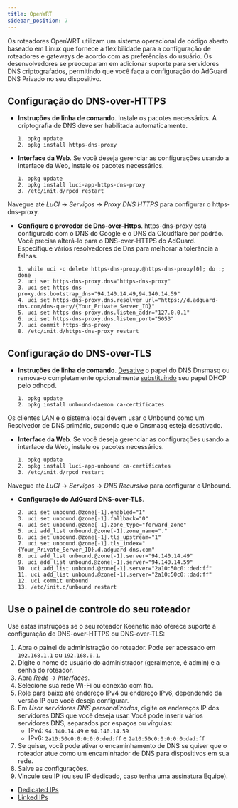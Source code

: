 ```yaml
---
title: OpenWRT
sidebar_position: 7
---
```


Os roteadores OpenWRT utilizam um sistema operacional de código aberto baseado em Linux que fornece a flexibilidade para a configuração de roteadores e gateways de acordo com as preferências do usuário. Os desenvolvedores se preocuparam em adicionar suporte para servidores DNS criptografados, permitindo que você faça a configuração do AdGuard DNS Privado no seu dispositivo.

## Configuração do DNS-over-HTTPS

- **Instruções de linha de comando**. Instale os pacotes necessários. A criptografia de DNS deve ser habilitada automaticamente.

    ```# Install packages
    1. opkg update
    2. opkg install https-dns-proxy

    ```
- **Interface da Web**. Se você deseja gerenciar as configurações usando a interface da Web, instale os pacotes necessários.

    ```# Install packages
    1. opkg update
    2. opkg install luci-app-https-dns-proxy
    3. /etc/init.d/rpcd restart
    ```

Navegue até _LuCI_ → _Serviços_ → _Proxy DNS HTTPS_ para configurar o https-dns-proxy.

- **Configure o provedor de Dns-over-Https**. https-dns-proxy está configurado com o DNS do Google e o DNS da Cloudflare por padrão. Você precisa alterá-lo para o DNS-over-HTTPS do AdGuard. Especifique vários resolvedores de Dns para melhorar a tolerância a falhas.

    ```# Configure DoH provider
    1. while uci -q delete https-dns-proxy.@https-dns-proxy[0]; do :; done
    2. uci set https-dns-proxy.dns="https-dns-proxy"
    3. uci set https-dns-proxy.dns.bootstrap_dns="94.140.14.49,94.140.14.59"
    4. uci set https-dns-proxy.dns.resolver_url="https://d.adguard-dns.com/dns-query/{Your_Private_Server_ID}"
    5. uci set https-dns-proxy.dns.listen_addr="127.0.0.1"
    6. uci set https-dns-proxy.dns.listen_port="5053"
    7. uci commit https-dns-proxy
    8. /etc/init.d/https-dns-proxy restart
    ```

## Configuração do DNS-over-TLS

- **Instruções de linha de comando**. [Desative](https://openwrt.org/docs/guide-user/base-system/dhcp_configuration#disabling_dns_role) o papel do DNS Dnsmasq ou remova-o completamente opcionalmente [substituindo](https://openwrt.org/docs/guide-user/base-system/dhcp_configuration#replacing_dnsmasq_with_odhcpd_and_unbound) seu papel DHCP pelo odhcpd.

    ```# Install packages
    1. opkg update
    2. opkg install unbound-daemon ca-certificates
    ```

Os clientes LAN e o sistema local devem usar o Unbound como um Resolvedor de DNS primário, supondo que o Dnsmasq esteja desativado.

- **Interface da Web**. Se você deseja gerenciar as configurações usando a interface da Web, instale os pacotes necessários.

    ```# Install packages
    1. opkg update
    2. opkg install luci-app-unbound ca-certificates
    3. /etc/init.d/rpcd restart
    ```

Navegue até _LuCI_ → _Serviços_ → _DNS Recursivo_ para configurar o Unbound.

- **Configuração do AdGuard DNS-over-TLS**.

    ```1. uci add unbound zone
    2. uci set unbound.@zone[-1].enabled="1"
    3. uci set unbound.@zone[-1].fallback="0"
    4. uci set unbound.@zone[-1].zone_type="forward_zone"
    5. uci add_list unbound.@zone[-1].zone_name="."
    6. uci set unbound.@zone[-1].tls_upstream="1"
    7. uci set unbound.@zone[-1].tls_index="{Your_Private_Server_ID}.d.adguard-dns.com"
    8. uci add_list unbound.@zone[-1].server="94.140.14.49"
    9. uci add_list unbound.@zone[-1].server="94.140.14.59"
    10. uci add_list unbound.@zone[-1].server="2a10:50c0::ded:ff"
    11. uci add_list unbound.@zone[-1].server="2a10:50c0::dad:ff"
    12. uci commit unbound
    13. /etc/init.d/unbound restart
    ```

## Use o painel de controle do seu roteador

Use estas instruções se o seu roteador Keenetic não oferece suporte à configuração de DNS-over-HTTPS ou DNS-over-TLS:

1. Abra o painel de administração do roteador. Pode ser acessado em `192.168.1.1` ou `192.168.0.1`.
2. Digite o nome de usuário do administrador (geralmente, é admin) e a senha do roteador.
3. Abra _Rede_ → _Interfaces_.
4. Selecione sua rede Wi-Fi ou conexão com fio.
5. Role para baixo até endereço IPv4 ou endereço IPv6, dependendo da versão IP que você deseja configurar.
6. Em _Usar servidores DNS personalizados_, digite os endereços IP dos servidores DNS que você deseja usar. Você pode inserir vários servidores DNS, separados por espaços ou vírgulas:
    - IPv4: `94.140.14.49` e `94.140.14.59`
    - IPv6: `2a10:50c0:0:0:0:0:ded:ff` e `2a10:50c0:0:0:0:0:dad:ff`
7. Se quiser, você pode ativar o encaminhamento de DNS se quiser que o roteador atue como um encaminhador de DNS para dispositivos em sua rede.
8. Salve as configurações.
9. Vincule seu IP (ou seu IP dedicado, caso tenha uma assinatura Equipe).

- [Dedicated IPs](/private-dns/connect-devices/other-options/dedicated-ip.md)
- [Linked IPs](/private-dns/connect-devices/other-options/linked-ip.md)
